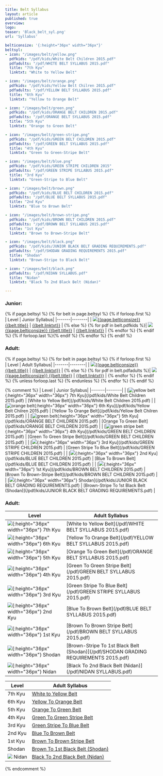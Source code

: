 ```yaml
---
title: Belt Syllabus
layout: article
published: true
overview:
logo:
teaser: 'Black_belt_syl.png'
url: 'Syllabus'

belticonsize: '{:height="36px" width="36px"}'
beltsyl:
- icon: "/images/belt/yellow.png"
  pdfkids: "/pdf/kids/White Belt Children 2015.pdf"
  pdfadults: "/pdf/WHITE BELT SYLLABUS 2015.pdf"
  title: "7th Kyu"
  linktxt: "White to Yellow Belt"

- icon: "/images/belt/orange.png"
  pdfkids: "/pdf/kids/Yellow Belt Chilren 2015.pdf"
  pdfadults: "/pdf/YELLOW BELT SYLLABUS 2015.pdf"
  title: "6th Kyu"
  linktxt: "Yellow to Orange Belt"

- icon: "/images/belt/green.png"
  pdfkids: "/pdf/kids/ORANGE BELT CHILDREN 2015.pdf"
  pdfadults: "/pdf/ORANGE BELT SYLLABUS 2015.pdf"
  title: "5th Kyu"
  linktxt: "Orange to Green Belt"

- icon: "/images/belt/green-stripe.png"
  pdfkids: "/pdf/kids/GREEN BELT CHILDREN 2015.pdf"
  pdfadults: "/pdf/GREEN BELT SYLLABUS 2015.pdf"
  title: "4th Kyu"
  linktxt: "Green to Green-Stripe Belt"

- icon: "/images/belt/blue.png"
  pdfkids: "/pdf/kids/GREEN STRIPE CHILDREN 2015"
  pdfadults: "/pdf/GREEN STRIPE SYLLABUS 2015.pdf"
  title: "3rd Kyu"
  linktxt: "Green-Stripe to Blue Belt"

- icon: "/images/belt/brown.png"
  pdfkids: "/pdf/kids/BLUE BELT CHILDREN 2015.pdf"
  pdfadults: "/pdf/BLUE BELT SYLLABUS 2015.pdf"
  title: "2nd Kyu"
  linktxt: "Blue to Brown Belt"

- icon: "/images/belt/brown-stripe.png"
  pdfkids: "/pdf/kids/BROWN BELT CHILDREN 2015.pdf"
  pdfadults: "/pdf/BROWN BELT SYLLABUS 2015.pdf"
  title: "1st Kyu"
  linktxt: "Brown to Brown-Stripe Belt"

- icon: "/images/belt/black.png"
  pdfkids: "/pdf/kids/JUNIOR BLACK BELT GRADING REQUIREMENTS.pdf"
  pdfadults: "/pdf/SHODAN GRADING REQUIREMENTS 2015.pdf"
  title: "Shodan"
  linktxt: "Brown-Stripe to Black Belt"

- icon: "/images/belt/black.png"
  pdfadults: "/pdf/NIDAN SYLLABUS.pdf"
  title: "Nidan"
  linktxt: "Black To 2nd Black Belt (Nidan)"

---
```


### Junior:
{% if page.beltsyl %}
  {% for belt in page.beltsyl %}
          {% if forloop.first %}  
| Level | Junior Syllabus|
|-------|--------|
| [![]({{belt.icon}}){{page.belticonsize}} {{belt.title}}]({{belt.pdfkids}}) | [{{belt.linktxt}}]({{belt.pdfkids}}) |
          {% else %}
  {% for pdf in belt.pdfkids %}| [![]({{belt.icon}}){{page.belticonsize}} {{belt.title}}]({{pdf}}) | [{{belt.linktxt}}]({{pdf}}) |
    {% endfor %}
    {% endif %}
    {% if forloop.last %}{% endif %}
  {% endfor %}
{% endif %}

### Adult:
{% if page.beltsyl %}
  {% for belt in page.beltsyl %}
          {% if forloop.first %}  
| Level | Adult Syllabus|
|-------|--------|
| [![]({{belt.icon}}){{page.belticonsize}} {{belt.title}}]({{belt.pdfadults}}) | [{{belt.linktxt}}]({{belt.pdfadults}}) |
          {% else %}
  {% for pdf in belt.pdfadults %}| [![]({{belt.icon}}){{page.belticonsize}} {{belt.title}}]({{pdf}}) | [{{belt.linktxt}}]({{pdf}}) |
    {% endfor %}
    {% endif %}
    {% unless forloop.last %} {% endunless %}
  {% endfor %}
{% endif %}

















{% comment %}
| Level | Junior Syllabus|
|-------|--------|
| [![yellow belt](/images/belt/yellow.png){:height="36px" width="36px"} 7th Kyu](/pdf/kids/White Belt Children 2015.pdf) | [White to Yellow Belt](/pdf/kids/White Belt Children 2015.pdf) |
| [![orange belt](/images/belt/orange.png){:height="36px" width="36px"} 6th Kyu](/pdf/kids/Yellow Belt Chilren 2015.pdf)  | [Yellow To Orange Belt](/pdf/kids/Yellow Belt Chilren 2015.pdf) |
| [![green belt](/images/belt/green.png){:height="36px" width="36px"} 5th Kyu](/pdf/kids/ORANGE BELT CHILDREN 2015.pdf)  | [Orange To Green Belt](/pdf/kids/ORANGE BELT CHILDREN 2015.pdf) |
| [![green stripe belt](/images/belt/green-stripe.png){:height="36px" width="36px"} 4th Kyu](/pdf/kids/GREEN BELT CHILDREN 2015.pdf)  | [Green To Green Stripe Belt](/pdf/kids/GREEN BELT CHILDREN 2015.pdf) |
| [![](/images/belt/blue.png){:height="36px" width="36px"} 3rd Kyu](/pdf/kids/GREEN STRIPE CHILDREN 2015.pdf)  | [Green Stripe To Blue Belt](/pdf/kids/GREEN STRIPE CHILDREN 2015.pdf) |
| [![](/images/belt/brown.png){:height="36px" width="36px"} 2nd Kyu](/pdf/kids/BLUE BELT CHILDREN 2015.pdf)  | [Blue To Brown Belt](/pdf/kids/BLUE BELT CHILDREN 2015.pdf) |
| [![](/images/belt/brown-stripe.png){:height="36px" width="36px"} 1st Kyu](/pdf/kids/BROWN BELT CHILDREN 2015.pdf) | [Brown To Brown-Stripe Belt](/pdf/kids/BROWN BELT CHILDREN 2015.pdf) |
| [![](/images/belt/black.png){:height="36px" width="36px"} Shodan](/pdf/kids/JUNIOR BLACK BELT GRADING REQUIREMENTS.pdf)  | [Brown-Stripe To 1st Black Belt (Shodan)](/pdf/kids/JUNIOR BLACK BELT GRADING REQUIREMENTS.pdf) |

### Adult:

| Level | Adult Syllabus
|-------|--------|
| ![](/images/belt/yellow.png){:height="36px" width="36px"} 7th Kyu | [White to Yellow Belt](/pdf/WHITE BELT SYLLABUS 2015.pdf) |
| ![](/images/belt/orange.png){:height="36px" width="36px"} 6th Kyu | [Yellow To Orange Belt](/pdf/YELLOW BELT SYLLABUS 2015.pdf) |
| ![](/images/belt/green.png){:height="36px" width="36px"} 5th Kyu | [Orange To Green Belt](/pdf/ORANGE BELT SYLLABUS 2015.pdf) |
| ![](/images/belt/green-stripe.png){:height="36px" width="36px"} 4th Kyu | [Green To Green Stripe Belt](/pdf/GREEN BELT SYLLABUS 2015.pdf) |
| ![](/images/belt/blue.png){:height="36px" width="36px"} 3rd Kyu | [Green Stripe To Blue Belt](/pdf/GREEN STRIPE SYLLABUS 2015.pdf) |
| ![](/images/belt/brown.png){:height="36px" width="36px"} 2nd Kyu | [Blue To Brown Belt](/pdf/BLUE BELT SYLLABUS 2015.pdf) |
| ![](/images/belt/brown-stripe.png){:height="36px" width="36px"} 1st Kyu | [Brown To Brown Stripe Belt](/pdf/BROWN BELT SYLLABUS 2015.pdf) |
| ![](/images/belt/black.png){:height="36px" width="36px"} Shodan | [Brown-Stripe To 1st Black Belt (Shodan)](/pdf/SHODAN GRADING REQUIREMENTS 2015.pdf) |
| ![](/images/belt/black.png){:height="36px" width="36px"} Nidan | [Black To 2nd Black Belt (Nidan)](/pdf/NIDAN SYLLABUS.pdf) |




<table>
  <thead>
    <tr>
      <th>Level</th>
      <th>Adult Syllabus</th>
    </tr>
  </thead>
  <tbody>
    <tr>
      <td>7th Kyu</td>
      <td><a href="/pdf/WHITE BELT SYLLABUS 2015.pdf">White to Yellow Belt</a></td>
    </tr>
    <tr>
      <td>6th Kyu</td>
      <td><a href="/pdf/YELLOW BELT SYLLABUS 2015.pdf">Yellow To Orange Belt</a></td>
    </tr>
    <tr>
      <td>5th Kyu</td>
      <td><a href="/pdf/ORANGE BELT SYLLABUS 2015.pdf">Orange To Green Belt</a></td>
    </tr>
    <tr>
      <td>4th Kyu</td>
      <td><a href="/pdf/GREEN BELT SYLLABUS 2015.pdf">Green To Green Stripe Belt</a></td>
    </tr>
    <tr>
      <td>3rd Kyu</td>
      <td><a href="/pdf/GREEN STRIPE SYLLABUS 2015.pdf">Green Stripe To Blue Belt</a></td>
    </tr>
    <tr>
      <td>2nd Kyu</td>
      <td><a href="/pdf/BLUE BELT SYLLABUS 2015.pdf">Blue To Brown Belt</a></td>
    </tr>
    <tr>
      <td>1st Kyu</td>
      <td><a href="/pdf/BROWN BELT SYLLABUS 2015.pdf">Brown To Brown Stripe Belt</a></td>
    </tr>
    <tr>
      <td>Shodan</td>
      <td><a href="/pdf/SHODAN GRADING REQUIREMENTS 2015.pdf">Brown To 1st Black Belt (Shodan)</a></td>
    </tr>
    <tr>
      <td><img src="/images/belt/black.png"> Nidan</td>
      <td><a href="/pdf/NIDAN SYLLABUS.pdf">Black To 2nd Black Belt (Nidan)</a></td>
    </tr>
  </tbody>
</table>
{% endcomment %}
